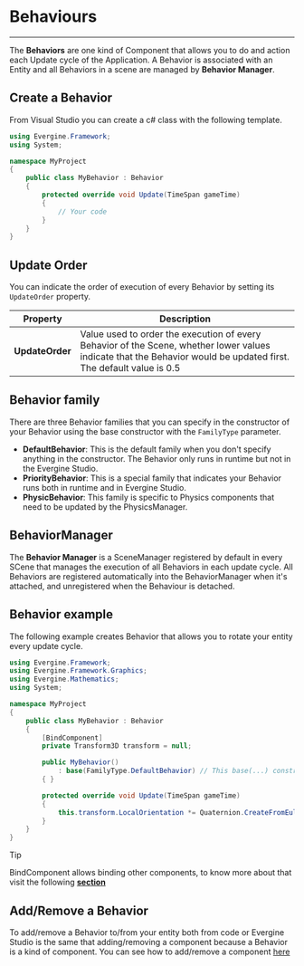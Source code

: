 # Behaviours
---

The **Behaviors** are one kind of Component that allows you to do and action each Update cycle of the Application. A Behavior is associated with an Entity and all Behaviors in a scene are managed by **Behavior Manager**.

## Create a Behavior
From Visual Studio you can create a c# class with the following template.

```csharp
using Evergine.Framework;
using System;

namespace MyProject
{
    public class MyBehavior : Behavior
    {
        protected override void Update(TimeSpan gameTime)
        {
            // Your code
        }
    }
}
```

## Update Order

You can indicate the order of execution of every Behavior by setting its `UpdateOrder` property. 

| Property | Description |
| --- | --- |
| **UpdateOrder** | Value used to order the execution of every Behavior of the Scene, whether lower values indicate that the Behavior would be updated first. The default value is 0.5 |

## Behavior family
There are three Behavior families that you can specify in the constructor of your Behavior using the base constructor with the `FamilyType` parameter.
 
 *  **DefaultBehavior**: This is the default family when you don't specify anything in the constructor. The Behavior only runs in runtime but not in the Evergine Studio.
 *  **PriorityBehavior**: This is a special family that indicates your Behavior runs both in runtime and in Evergine Studio.
 *  **PhysicBehavior**: This family is specific to Physics components that need to be updated by the PhysicsManager.


## BehaviorManager
The **Behavior Manager** is a SceneManager registered by default in every SCene that manages the execution of all Behaviors in each update cycle. All Behaviors are registered automatically into the BehaviorManager when it's attached, and unregistered when the Behaviour is detached.

## Behavior example
The following example creates Behavior that allows you to rotate your entity every update cycle.

```csharp
using Evergine.Framework;
using Evergine.Framework.Graphics;
using Evergine.Mathematics;
using System;

namespace MyProject
{
    public class MyBehavior : Behavior
    {
        [BindComponent]
        private Transform3D transform = null;

        public MyBehavior()
            : base(FamilyType.DefaultBehavior) // This base(...) constructor could be ommited.
        { }

        protected override void Update(TimeSpan gameTime)
        {
            this.transform.LocalOrientation *= Quaternion.CreateFromEuler(new Vector3(0, (float)gameTime.TotalSeconds, 0));
        }
    }
}
```
> [!Tip]
> BindComponent allows binding other components, to know more about that visit the following [**section**](../Binding.md)

## Add/Remove a Behavior
To add/remove a Behavior to/from your entity both from code or Evergine Studio is the same that adding/removing a component because a Behavior is a kind of component. You can see how to add/remove a component [here](index.md)